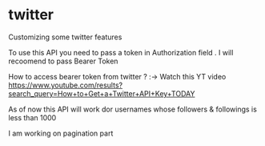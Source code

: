 # twitter
Customizing some twitter features

To use this API you need to pass a token in Authorization field . I will recoomend to pass Bearer Token 

How to access bearer token from twitter ? :-> Watch this YT video https://www.youtube.com/results?search_query=How+to+Get+a+Twitter+API+Key+TODAY 

As of now this API will work dor usernames whose followers & followings is less than 1000

I am working on pagination part 
